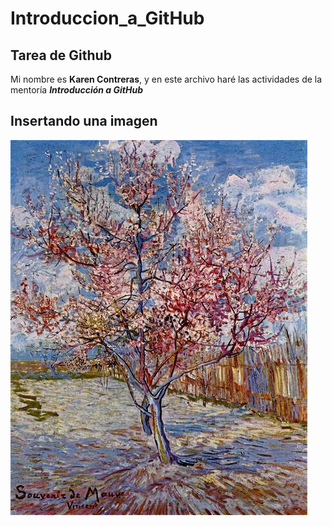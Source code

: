 # Introduccion_a_GitHub

 ## Tarea de Github
Mi nombre es **Karen Contreras**, y en este archivo haré las actividades de la mentoría **_Introducción a GitHub_**

## Insertando una imagen

![peach tree in bloom](imagens/peach-tree-in-bloom-in-memory-of-mauve-1888.jpg)